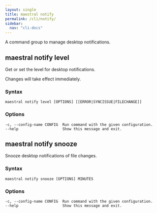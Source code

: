 ```yaml
---
layout: single
title: maestral notify
permalink: /cli/notify/
sidebar:
  nav: "cli-docs"
---
```


A command group to manage desktop notifications.

## maestral notify level

Get or set the level for desktop notifications.

Changes will take effect immediately.

### Syntax

```
maestral notify level [OPTIONS] [[ERROR|SYNCISSUE|FILECHANGE]]
```

### Options

```
-c, --config-name CONFIG  Run command with the given configuration.
--help                    Show this message and exit.
```

## maestral notify snooze

Snooze desktop notifications of file changes.

### Syntax

```
maestral notify snooze [OPTIONS] MINUTES
```

### Options

```
-c, --config-name CONFIG  Run command with the given configuration.
--help                    Show this message and exit.
```

